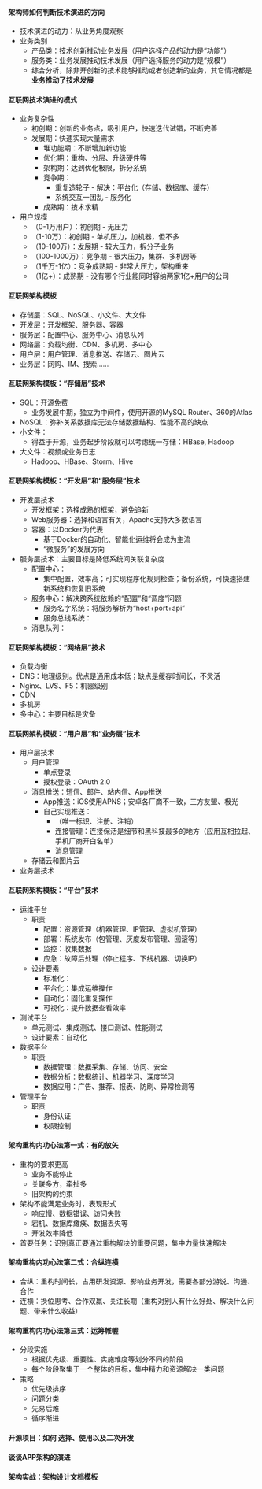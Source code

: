 
#### 架构师如何判断技术演进的方向
* 技术演进的动力：从业务角度观察
* 业务类别
  - 产品类：技术创新推动业务发展（用户选择产品的动力是“功能”）
  - 服务类：业务发展推动技术发展（用户选择服务的动力是“规模”）
  - 综合分析，除非开创新的技术能够推动或者创造新的业务，其它情况都是**业务推动了技术发展**


#### 互联网技术演进的模式
* 业务复杂性
  - 初创期：创新的业务点，吸引用户，快速迭代试错，不断完善
  - 发展期：快速实现大量需求
    - 堆功能期：不断增加新功能
    - 优化期：重构、分层、升级硬件等
    - 架构期：达到优化极限，拆分系统
    - 竞争期：
      - 重复造轮子 - 解决：平台化（存储、数据库、缓存）
      - 系统交互一团乱 - 服务化
    - 成熟期：技术求精
* 用户规模
  - （0-1万用户）：初创期 - 无压力
  - （1-10万）：初创期 - 单机压力，加机器，但不多
  - （10-100万）：发展期 - 较大压力，拆分子业务 
  - （100-1000万）：竞争期 - 很大压力，集群、多机房等
  - （1千万-1亿）：竞争成熟期 - 非常大压力，架构重来
  - （1亿+）：成熟期 - 没有哪个行业能同时容纳两家1亿+用户的公司


#### 互联网架构模板
* 存储层：SQL、NoSQL、小文件、大文件
* 开发层：开发框架、服务器、容器
* 服务层：配置中心、服务中心、消息队列
* 网络层：负载均衡、CDN、多机房、多中心
* 用户层：用户管理、消息推送、存储云、图片云
* 业务层：网购、IM、搜索……


#### 互联网架构模板：“存储层”技术
* SQL：开源免费
  - 业务发展中期，独立为中间件，使用开源的MySQL Router、360的Atlas
* NoSQL：弥补关系数据库无法存储数据结构、性能不高的缺点
* 小文件：
  - 得益于开源，业务起步阶段就可以考虑统一存储：HBase, Hadoop
* 大文件：视频或业务日志
  - Hadoop、HBase、Storm、Hive


#### 互联网架构模板：“开发层”和“服务层”技术
* 开发层技术
  - 开发框架：选择成熟的框架，避免追新
  - Web服务器：选择和语言有关，Apache支持大多数语言
  - 容器：以Docker为代表
    - 基于Docker的自动化、智能化运维将会成为主流
    - “微服务”的发展方向
* 服务层技术：主要目标是降低系统间关联复杂度
  - 配置中心：
    - 集中配置，效率高；可实现程序化规则检查；备份系统，可快速搭建新系统和恢复旧系统
  - 服务中心：解决跨系统依赖的“配置”和“调度”问题
    - 服务名字系统：将服务解析为“host+port+api”
    - 服务总线系统：
  - 消息队列：
 

#### 互联网架构模板：“网络层”技术
* 负载均衡
* DNS：地理级别。优点是通用成本低；缺点是缓存时间长，不灵活
* Nginx、LVS、F5：机器级别
* CDN
* 多机房
* 多中心：主要目标是灾备
  
#### 互联网架构模板：“用户层”和“业务层”技术
* 用户层技术
  - 用户管理
    - 单点登录
    - 授权登录：OAuth 2.0
  - 消息推送：短信、邮件、站内信、App推送
    - App推送：iOS使用APNS；安卓各厂商不一致，三方友盟、极光
    - 自己实现推送：
      - （唯一标识、注册、注销）
      - 连接管理：连接保活是细节和黑科技最多的地方（应用互相拉起、手机厂商开白名单）
      - 消息管理
  - 存储云和图片云
* 业务层技术 


#### 互联网架构模板：“平台”技术
* 运维平台
  - 职责
    - 配置：资源管理（机器管理、IP管理、虚拟机管理）
    - 部署：系统发布（包管理、灰度发布管理、回滚等）
    - 监控：收集数据
    - 应急：故障后处理（停止程序、下线机器、切换IP）
  - 设计要素
    - 标准化：
    - 平台化：集成运维操作
    - 自动化：固化重复操作
    - 可视化：提升数据查看效率
* 测试平台
  - 单元测试、集成测试、接口测试、性能测试
  - 设计要素：自动化
* 数据平台
  - 职责
    - 数据管理：数据采集、存储、访问、安全
    - 数据分析：数据统计、机器学习、深度学习
    - 数据应用：广告、推荐、报表、防刷、异常检测等
* 管理平台
  - 职责
    - 身份认证
    - 权限控制
    
    
#### 架构重构内功心法第一式：有的放矢
* 重构的要求更高
  - 业务不能停止
  - 关联多方，牵扯多
  - 旧架构的约束
* 架构不能满足业务时，表现形式
  - 响应慢、数据错误、访问失败
  - 宕机、数据库瘫痪、数据丢失等
  - 开发效率降低
* 首要任务：识别真正要通过重构解决的重要问题，集中力量快速解决


#### 架构重构内功心法第二式：合纵连横
* 合纵：重构时间长，占用研发资源、影响业务开发，需要各部分游说、沟通、合作
* 连横：换位思考、合作双赢、关注长期（重构对别人有什么好处、解决什么问题、带来什么收益）


#### 架构重构内功心法第三式：运筹帷幄
* 分段实施
  - 根据优先级、重要性、实施难度等划分不同的阶段
  - 每个阶段聚集于一个整体的目标，集中精力和资源解决一类问题
* 策略
  - 优先级排序
  - 问题分类
  - 先易后难
  - 循序渐进
  

#### 开源项目：如何 选择、使用以及二次开发


#### 谈谈APP架构的演进


#### 架构实战：架构设计文档模板

 